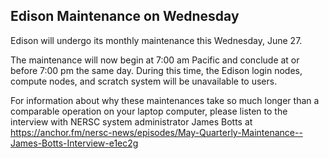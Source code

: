 ## Edison Maintenance on Wednesday

Edison will undergo its monthly maintenance this Wednesday, June 27.

The maintenance will now begin at 7:00 am Pacific and conclude at or before 7:00
pm the same day. During this time, the Edison login nodes, compute nodes, and 
scratch system will be unavailable to users. 

For information about why these maintenances take so much longer than a 
comparable operation on your laptop computer, please listen to the interview 
with NERSC system administrator James Botts at 
<https://anchor.fm/nersc-news/episodes/May-Quarterly-Maintenance--James-Botts-Interview-e1ec2g>
